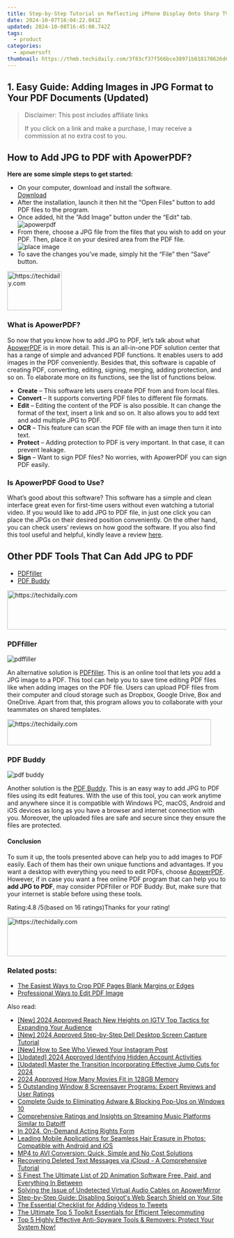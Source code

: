 ```yaml
---
title: Step-by-Step Tutorial on Reflecting iPhone Display Onto Sharp TVs
date: 2024-10-07T16:04:22.041Z
updated: 2024-10-08T16:45:00.742Z
tags:
  - product
categories:
  - apowersoft
thumbnail: https://thmb.techidaily.com/3f83cf37f566bce38971b018170626d6e67c9f875eec12a8f86b696a3d6ea101.jpg
---
```


## 1. Easy Guide: Adding Images in JPG Format to Your PDF Documents (Updated)

>  Disclaimer: This post includes affiliate links
>
>  If you click on a link and make a purchase, I may receive a commission at no extra cost to you.
>

## How to Add JPG to PDF with ApowerPDF?

**Here are some simple steps to get started:**

* On your computer, download and install the software.  
[Download](https://tools.techidaily.com/apowersoft/products/)
* After the installation, launch it then hit the “Open Files” button to add PDF files to the program.
* Once added, hit the “Add Image” button under the “Edit” tab.  
![apowerpdf](https://www.apowersoft.com//webusupload.aoscdn.com/apowercom/wp-content/uploads/2020/07/add-image.jpg.webp)
* From there, choose a JPG file from the files that you wish to add on your PDF. Then, place it on your desired area from the PDF file.  
![place image](https://www.apowersoft.com//webusupload.aoscdn.com/apowercom/wp-content/uploads/2020/07/place-jpg.jpg.webp)
* To save the changes you’ve made, simply hit the “File” then “Save” button.

<!-- affiliate ads begin -->
<a href="https://aligracehair.sjv.io/c/5597632/2135351/19272" target="_top" id="2135351">
  <img src="//a.impactradius-go.com/display-ad/19272-2135351" border="0" alt="https://techidaily.com" width="125" height="90"/>
</a>
<img height="0" width="0" src="https://aligracehair.sjv.io/i/5597632/2135351/19272" style="position:absolute;visibility:hidden;" border="0" />
<!-- affiliate ads end -->

### What is ApowerPDF?

So now that you know how to add JPG to PDF, let’s talk about what [ApowerPDF](https://tools.techidaily.com/apowersoft/apower-pdf/) is in more detail. This is an all-in-one PDF solution center that has a range of simple and advanced PDF functions. It enables users to add images in the PDF conveniently. Besides that, this software is capable of creating PDF, converting, editing, signing, merging, adding protection, and so on. To elaborate more on its functions, see the list of functions below.

* **Create** – This software lets users create PDF from and from local files.
* **Convert** – It supports converting PDF files to different file formats.
* **Edit**  – Editing the content of the PDF is also possible. It can change the format of the text, insert a link and so on. It also allows you to add text and add multiple JPG to PDF.
* **OCR** – This feature can scan the PDF file with an image then turn it into text.
* **Protect** – Adding protection to PDF is very important. In that case, it can prevent leakage.
* **Sign** – Want to sign PDF files? No worries, with ApowerPDF you can sign PDF easily.

### Is ApowerPDF Good to Use?

What’s good about this software? This software has a simple and clean interface great even for first-time users without even watching a tutorial video. If you would like to add JPG to PDF file, in just one click you can place the JPGs on their desired position conveniently. On the other hand, you can check users’ reviews on how good the software. If you also find this tool useful and helpful, kindly leave a review [here](https://www.g2crowd.com/products/apowerpdf/reviews).

## Other PDF Tools That Can Add JPG to PDF

* [PDFfiller](https://tools.techidaily.com/apowersoft/products/)
* [PDF Buddy](https://tools.techidaily.com/apowersoft/products/)

<!-- affiliate ads begin -->
<a href="https://bluettius.sjv.io/c/5597632/2139111/17108" target="_top" id="2139111">
  <img src="//a.impactradius-go.com/display-ad/17108-2139111" border="0" alt="https://techidaily.com" width="728" height="90"/>
</a>
<img height="0" width="0" src="https://bluettius.sjv.io/i/5597632/2139111/17108" style="position:absolute;visibility:hidden;" border="0" />
<!-- affiliate ads end -->

### PDFfiller

![pdffiller](https://www.apowersoft.com//webusupload.aoscdn.com/apowercom/wp-content/uploads/2020/07/add-image-pdffiller.jpg.webp)

An alternative solution is [PDFfiller](https://www.pdffiller.com/en/categories/add-image.htm). This is an online tool that lets you add a JPG image to a PDF. This tool can help you to save time editing PDF files like when adding images on the PDF file. Users can upload PDF files from their computer and cloud storage such as Dropbox, Google Drive, Box and OneDrive. Apart from that, this program allows you to collaborate with your teammates on shared templates.

<!-- affiliate ads begin -->
<a href="https://review-au.sjv.io/c/5597632/2098703/14409" target="_top" id="2098703">
  <img src="//a.impactradius-go.com/display-ad/14409-2098703" border="0" alt="https://techidaily.com" width="468" height="60"/>
</a>
<img height="0" width="0" src="https://review-au.sjv.io/i/5597632/2098703/14409" style="position:absolute;visibility:hidden;" border="0" />
<!-- affiliate ads end -->

### PDF Buddy

![pdf buddy](https://www.apowersoft.com//webusupload.aoscdn.com/apowercom/wp-content/uploads/2020/07/add-jpg-using-pdfbuddy.jpg.webp)

Another solution is the [PDF Buddy](https://www.pdfbuddy.com/how-to/add-image-to-pdf). This is an easy way to add JPG to PDF files using its edit features. With the use of this tool, you can work anytime and anywhere since it is compatible with Windows PC, macOS, Android and iOS devices as long as you have a browser and internet connection with you. Moreover, the uploaded files are safe and secure since they ensure the files are protected.

#### Conclusion

To sum it up, the tools presented above can help you to add images to PDF easily. Each of them has their own unique functions and advantages. If you want a desktop with everything you need to edit PDFs, choose [ApowerPDF](https://tools.techidaily.com/apowersoft/apower-pdf/). However, if in case you want a free online PDF program that can help you to **add JPG to PDF**, may consider PDFfiller or PDF Buddy. But, make sure that your internet is stable before using these tools.

Rating:4.8 /5(based on 16 ratings)Thanks for your rating!

<!-- affiliate ads begin -->
<a href="https://imp.i357552.net/c/5597632/1061528/11832" target="_top" id="1061528">
  <img src="//a.impactradius-go.com/display-ad/11832-1061528" border="0" alt="https://techidaily.com" width="728" height="90"/>
</a>
<img height="0" width="0" src="https://imp.i357552.net/i/5597632/1061528/11832" style="position:absolute;visibility:hidden;" border="0" />
<!-- affiliate ads end -->

### Related posts:

* [The Easiest Ways to Crop PDF Pages Blank Margins or Edges](https://tools.techidaily.com/apowersoft/apower-pdf/)
* [Professional Ways to Edit PDF Image](https://tools.techidaily.com/apowersoft/apower-pdf/)

<ins class="adsbygoogle"
     style="display:block"
     data-ad-format="autorelaxed"
     data-ad-client="ca-pub-7571918770474297"
     data-ad-slot="1223367746"></ins>

<ins class="adsbygoogle"
     style="display:block"
     data-ad-client="ca-pub-7571918770474297"
     data-ad-slot="8358498916"
     data-ad-format="auto"
     data-full-width-responsive="true"></ins>

<span class="atpl-alsoreadstyle">Also read:</span>
<div><ul>
<li><a href="https://instagram-clips.techidaily.com/new-2024-approved-reach-new-heights-on-igtv-top-tactics-for-expanding-your-audience/"><u>[New] 2024 Approved Reach New Heights on IGTV Top Tactics for Expanding Your Audience</u></a></li>
<li><a href="https://digital-screen-recording.techidaily.com/new-2024-approved-step-by-step-dell-desktop-screen-capture-tutorial/"><u>[New] 2024 Approved Step-by-Step Dell Desktop Screen Capture Tutorial</u></a></li>
<li><a href="https://instagram-video-files.techidaily.com/new-how-to-see-who-viewed-your-instagram-post/"><u>[New] How to See Who Viewed Your Instagram Post</u></a></li>
<li><a href="https://snapchat-videos.techidaily.com/updated-2024-approved-identifying-hidden-account-activities/"><u>[Updated] 2024 Approved Identifying Hidden Account Activities</u></a></li>
<li><a href="https://youtube-web.techidaily.com/ed-master-the-transition-incorporating-effective-jump-cuts-for-2024/"><u>[Updated] Master the Transition Incorporating Effective Jump Cuts for 2024</u></a></li>
<li><a href="https://fox-links.techidaily.com/2024-approved-how-many-movies-fit-in-128gb-memory/"><u>2024 Approved How Many Movies Fit in 128GB Memory</u></a></li>
<li><a href="https://discover-forum.techidaily.com/5-outstanding-window-8-screensaver-programs-expert-reviews-and-user-ratings/"><u>5 Outstanding Window 8 Screensaver Programs: Expert Reviews and User Ratings</u></a></li>
<li><a href="https://discover-forum.techidaily.com/complete-guide-to-eliminating-adware-and-blocking-pop-ups-on-windows-10/"><u>Complete Guide to Eliminating Adware & Blocking Pop-Ups on Windows 10</u></a></li>
<li><a href="https://discover-forum.techidaily.com/comprehensive-ratings-and-insights-on-streaming-music-platforms-similar-to-datpiff/"><u>Comprehensive Ratings and Insights on Streaming Music Platforms Similar to Datpiff</u></a></li>
<li><a href="https://fox-blue.techidaily.com/in-2024-on-demand-acting-rights-form/"><u>In 2024, On-Demand Acting Rights Form</u></a></li>
<li><a href="https://discover-forum.techidaily.com/leading-mobile-applications-for-seamless-hair-erasure-in-photos-compatible-with-android-and-ios/"><u>Leading Mobile Applications for Seamless Hair Erasure in Photos: Compatible with Android and iOS</u></a></li>
<li><a href="https://win-howtos.techidaily.com/mp4-to-avi-conversion-quick-simple-and-no-cost-solutions/"><u>MP4 to AVI Conversion: Quick, Simple and No Cost Solutions</u></a></li>
<li><a href="https://discover-forum.techidaily.com/recovering-deleted-text-messages-via-icloud-a-comprehensive-tutorial/"><u>Recovering Deleted Text Messages via iCloud - A Comprehensive Tutorial</u></a></li>
<li><a href="https://ai-vdieo-software.techidaily.com/s-finest-the-ultimate-list-of-2d-animation-software-free-paid-and-everything-in-between/"><u>S Finest The Ultimate List of 2D Animation Software Free, Paid, and Everything In Between</u></a></li>
<li><a href="https://discover-forum.techidaily.com/solving-the-issue-of-undetected-virtual-audio-cables-on-apowermirror/"><u>Solving the Issue of Undetected Virtual Audio Cables on ApowerMirror</u></a></li>
<li><a href="https://discover-forum.techidaily.com/step-by-step-guide-disabling-spigots-web-search-shield-on-your-site/"><u>Step-by-Step Guide: Disabling Spigot's Web Search Shield on Your Site</u></a></li>
<li><a href="https://twitter-clips.techidaily.com/the-essential-checklist-for-adding-videos-to-tweets/"><u>The Essential Checklist for Adding Videos to Tweets</u></a></li>
<li><a href="https://discover-forum.techidaily.com/the-ultimate-top-5-toolkit-essentials-for-efficient-telecommuting/"><u>The Ultimate Top 5 Toolkit Essentials for Efficient Telecommuting</u></a></li>
<li><a href="https://discover-forum.techidaily.com/top-5-highly-effective-anti-spyware-tools-and-removers-protect-your-system-now/"><u>Top 5 Highly Effective Anti-Spyware Tools & Removers: Protect Your System Now!</u></a></li>
</ul></div>

